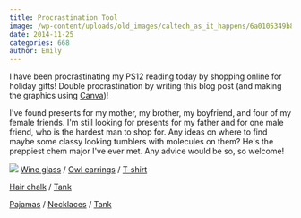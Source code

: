 ```yaml
---
title: Procrastination Tool
image: /wp-content/uploads/old_images/caltech_as_it_happens/6a0105349b8251970b01bb07b15174970d.png
date: 2014-11-25
categories: 668
author: Emily
---
```



I have been procrastinating my PS12 reading today by shopping online for holiday gifts! Double procrastination by writing this blog post (and making the graphics using [Canva](https://www.canva.com/))!

I've found presents for my mother, my brother, my boyfriend, and four of my female friends. I'm still looking for presents for my father and for one male friend, who is the hardest man to shop for. Any ideas on where to find maybe some classy looking tumblers with molecules on them? He's the preppiest chem major I've ever met. Any advice would be so, so welcome!


![](/old_images/caltech_as_it_happens/6a0105349b8251970b01bb07b1517a970d.png)
[Wine glass](https://www.etsy.com/listing/198189713/mom-birthday-gift-mom-birthday-gifts-mom?ref=sr_gallery_17&amp;ga_search_query=wine+gift&amp;ga_order=most_relevant&amp;ga_campaign_label=etsy_finds&amp;ga_utm_source=newsletter&amp;ga_utm_campaign=etsy_finds_110714_17322457278_0_0&amp;ga_utm_medium=email&amp;ga_email_sent=1415357588&amp;ga_euid=Klk80jJDGkw2dRyjl7dqOTwQ57t8&amp;ga_eaid=10881288483&amp;ga_x_eaid=8755de6d32&amp;ga_ref=related&amp;ga_page=1&amp;ga_search_type=all&amp;ga_view_type=gallery) / [Owl earrings](https://www.modcloth.com/shop/earrings/hootin-and-hollerin-earrings) / [T-shirt](https://www.etsy.com/listing/210758106/funny-shirt-for-brother-worlds-okayest?ref=sr_gallery_1&amp;ga_search_query=world%27s+okayest+brother&amp;ga_search_type=all&amp;ga_view_type=gallery)

[Hair chalk](https://www.etsy.com/listing/118140174/sale-cool-colored-hair-chalks-4-pack?ref=sr_gallery_1&amp;ga_search_query=hair+chalk&amp;ga_search_type=all&amp;ga_view_type=gallery) / [Tank](https://www.lookhuman.com/design/53866-a-lannister-always-completes-his-reps)

[Pajamas](https://www.modcloth.com/shop/sleepwear/owl-good-things-pajamas) / [Necklaces](https://www.modcloth.com/shop/necklaces/gatsby-s-green-light-special-necklace-set-in-gold) / [Tank](https://www.lookhuman.com/design/29782-if-you-wanted-a-soft-serve)

